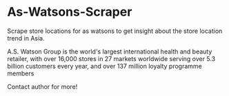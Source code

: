 # As-Watsons-Scraper

Scrape store locations for as watsons to get insight about the store location trend in Asia.

A.S. Watson Group is the world's largest international health and beauty retailer, with over 16,000 stores in 27 markets worldwide serving over 5.3 billion customers every year, and over 137 million loyalty programme members

Contact author for more!
